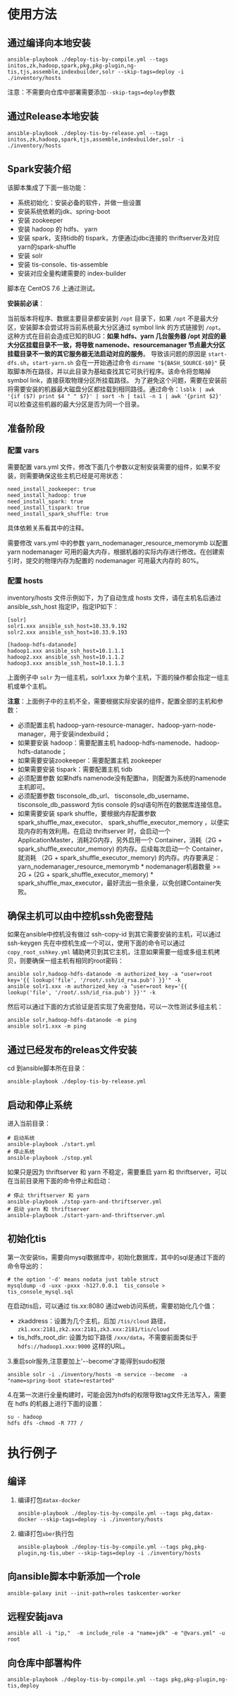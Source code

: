 # 使用方法

## 通过编译向本地安装
```
ansible-playbook ./deploy-tis-by-compile.yml --tags initos,zk,hadoop,spark,pkg,pkg-plugin,ng-tis,tjs,assemble,indexbuilder,solr --skip-tags=deploy -i ./inventory/hosts
```
注意：不需要向仓库中部署需要添加`--skip-tags=deploy`参数
## 通过Release本地安装
```
ansible-playbook ./deploy-tis-by-release.yml --tags initos,zk,hadoop,spark,tjs,assemble,indexbuilder,solr -i ./inventory/hosts
```

## Spark安装介绍

该脚本集成了下面一些功能：

- 系统初始化：安装必备的软件，并做一些设置
- 安装系统依赖的jdk、spring-boot
- 安装 zookeeper
- 安装 hadoop 的 hdfs、 yarn
- 安装 spark，支持tidb的 tispark，方便通过jdbc连接的 thriftserver及对应yarn的spark-shuffle
- 安装 solr
- 安装 tis-console、tis-assemble
- 安装对应全量构建需要的 index-builder

脚本在 CentOS 7.6 上通过测试。

**安装前必读**：

当前版本将程序、数据主要目录都安装到 `/opt` 目录下，如果 `/opt` 不是最大分区，安装脚本会尝试将当前系统最大分区通过 symbol link 的方式链接到 `/opt`。
这种方式在目前会造成已知的BUG：**如果 hdfs、yarn 几台服务器 /opt 对应的最大分区挂载目录不一致，将导致 namenode、resourcemanager 节点最大分区挂载目录不一致的其它服务器无法启动对应的服务**。
导致该问题的原因是 `start-dfs.sh`，`start-yarn.sh` 会在一开始通过命令 `dirname "${BASH_SOURCE-$0}"` 获取脚本所在路径，并以此目录为基础查找其它可执行程序。该命令将忽略掉 symbol link，直接获取物理分区所挂载路径。
为了避免这个问题，需要在安装前将需要安装的机器最大磁盘分区都挂载到相同路径。通过命令：`lsblk | awk '{if ($7) print $4 " " $7}' | sort -h | tail -n 1 | awk '{print $2}'` 可以检查这些机器的最大分区是否为同一个目录。

## 准备阶段

### 配置 vars

需要配置 vars.yml 文件，修改下面几个参数以定制安装需要的组件，如果不安装，则需要确保这些主机已经是可用状态：

```file
need_install_zookeeper: true
need_install_hadoop: true
need_install_spark: true
need_install_tispark: true
need_install_spark_shuffle: true
```

具体依赖关系看其中的注释。

需要修改 vars.yml 中的参数 yarn_nodemanager_resource_memorymb 以配置 yarn nodemanager 可用的最大内存，根据机器的实际内存进行修改。在创建索引时，提交的物理内存为配置的 nodemanager 可用最大内存的 80%。

### 配置 hosts

inventory/hosts 文件示例如下，为了自动生成 hosts 文件，请在主机名后通过 ansible_ssh_host 指定IP，指定IP如下：

```file
[solr]
solr1.xxx ansible_ssh_host=10.33.9.192
solr2.xxx ansible_ssh_host=10.33.9.193

[hadoop-hdfs-datanode]
hadoop1.xxx ansible_ssh_host=10.1.1.1
hadoop2.xxx ansible_ssh_host=10.1.1.2
hadoop3.xxx ansible_ssh_host=10.1.1.3
```

上面例子中 `solr` 为一组主机，solr1.xxx 为单个主机，下面的操作都会指定一组主机或单个主机。

**注意**：上面例子中的主机不全，需要根据实际安装的组件，配置全部的主机和参数：

- 必须配置主机 hadoop-yarn-resource-manager、hadoop-yarn-node-manager，用于安装indexbuild；
- 如果要安装 hadoop：需要配置主机 hadoop-hdfs-namenode、hadoop-hdfs-datanode；
- 如果需要安装zookeeper：需要配置主机 zookeeper
- 如果需要安装 tispark：需要配置主机 tidb
- 必须配置参数 如果hdfs namenode没有配置ha，则配置为系统的namenode主机即可。
- 必须配置参数 tisconsole_db_url、 tisconsole_db_username、 tisconsole_db_password 为tis console 的sql语句所在的数据库连接信息。
- 如果需要安装 spark shuffle，要根据内存配置参数 spark_shuffle_max_executor、 spark_shuffle_executor_memory ，以便实现内存的有效利用。在启动 thriftserver 时，会启动一个 ApplicationMaster，消耗2G内存，另外启用一个 Container，消耗（2G + spark_shuffle_executor_memory) 的内存。后续每次启动一个 Container，就消耗 （2G + spark_shuffle_executor_memory) 的内存。内存要满足：yarn_nodemanager_resource_memorymb \* nodemanager机器数量 >= 2G + (2G + spark_shuffle_executor_memory) \* spark_shuffle_max_executor，最好流出一些余量，以免创建Container失败。

## 确保主机可以由中控机ssh免密登陆

如果在ansible中控机没有做过 ssh-copy-id 到其它需要安装的主机，可以通过 ssh-keygen 先在中控机生成一个可以，使用下面的命令可以通过 `copy_root_sshkey.yml` 辅助拷贝到其它主机，注意如果需要一组或多组主机拷贝，则要确保一组主机有相同的root密码：

```shell
ansible solr,hadoop-hdfs-datanode -m authorized_key -a "user=root key='{{ lookup('file', '/root/.ssh/id_rsa.pub') }}'" -k
ansible solr1.xxx -m authorized_key -a "user=root key='{{ lookup('file', '/root/.ssh/id_rsa.pub') }}'" -k
```

然后可以通过下面的方式验证是否实现了免密登陆，可以一次性测试多组主机：

```shell
ansible solr,hadoop-hdfs-datanode -m ping
ansible solr1.xxx -m ping
```

## 通过已经发布的releas文件安装

cd 到ansible脚本所在目录：

```shell
ansible-playbook ./deploy-tis-by-release.yml
```

## 启动和停止系统

进入当前目录：

```shell
# 启动系统
ansible-playbook ./start.yml
# 停止系统
ansible-playbook ./stop.yml
```

如果只是因为 thriftserver 和 yarn 不稳定，需要重启 yarn 和 thriftserver，可以在当前目录用下面的命令停止和启动：

```shell
# 停止 thriftserver 和 yarn
ansible-playbook ./stop-yarn-and-thriftserver.yml
# 启动 yarn 和 thriftserver
ansible-playbook ./start-yarn-and-thriftserver.yml
```

## 初始化tis

第一次安装tis，需要向mysql数据库中，初始化数据库，其中的sql是通过下面的命令导出的：

```shell
# the option '-d' means nodata just table struct
mysqldump -d -uxx -pxxx -h127.0.0.1  tis_console > tis_console_mysql.sql
```

在启动tis后，可以通过 tis.xx:8080 通过web访问系统，需要初始化几个值：

- zkaddress：设置为几个主机，后加 `/tis/cloud` 路径，`zk1.xxx:2181,zk2.xxx:2181,zk3.xxx:2181/tis/cloud`
- tis_hdfs_root_dir: 设置为如下路径 `/xxx/data`，不需要前面类似于 `hdfs://hadoop1.xxx:9000` 这样的URL。

3.重启solr服务,注意要加上'--become'才能得到sudo权限

```file
ansible solr -i ./inventory/hosts -m service --become  -a "name=spring-boot state=restarted"
```

4.在第一次进行全量构建时，可能会因为hdfs的权限导致tag文件无法写入，需要在 hdfs 的机器上进行下面的设置：

```shell
su - hadoop
hdfs dfs -chmod -R 777 /
```

# 执行例子

## 编译

1. 编译打包`datax-docker`
   
   ``` shell script
   ansible-playbook ./deploy-tis-by-compile.yml --tags pkg,datax-docker --skip-tags=deploy -i ./inventory/hosts
   ```
2. 编译打包`uber`执行包
   ``` shell script
   ansible-playbook ./deploy-tis-by-compile.yml --tags pkg,pkg-plugin,ng-tis,uber --skip-tags=deploy -i ./inventory/hosts
   ```

## 向ansible脚本中新添加一个role

```shell
ansible-galaxy init --init-path=roles taskcenter-worker
```

## 远程安装java

``` shell
ansible all -i "ip,"  -m include_role -a "name=jdk" -e "@vars.yml" -u root
```

## 向仓库中部署构件
```
ansible-playbook ./deploy-tis-by-compile.yml --tags pkg,pkg-plugin,ng-tis,deploy 
```


